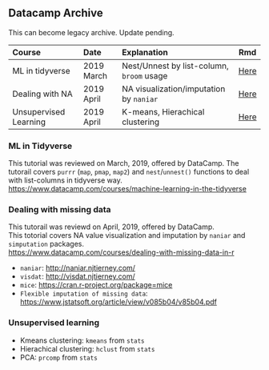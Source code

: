## Datacamp Archive

This can become legacy archive. Update pending.


|**Course**             | **Date**                         | **Explanation**                         | **Rmd**|
| :---------------------| :-------------------------- | :------------------------------------------- |----------|
| ML in tidyverse       | 2019 March                  |  Nest/Unnest by list-column, `broom` usage   |[Here](https://github.com/kojimizu/Datacamp/blob/master/ML%20in%20Tidyverse/ML_in_Tidyverse.md)          |
| Dealing with NA       | 2019 April                  |  NA visualization/imputation by `naniar`     |[Here](https://github.com/kojimizu/Datacamp/blob/master/Missing%20data%20(DC)/Dealing_with_missing_data.md)         |
| Unsupervised Learning | 2019 April                  |  K-means, Hierachical clustering             |[Here](https://github.com/kojimizu/Datacamp/blob/master/Unsupervised%20Learning/Unsupervised_learning.md)          |


###  ML in Tidyverse   
This tutorial was reviewed on March, 2019, offered by DataCamp.
The tutorail covers `purrr` (`map`, `pmap`, `map2`) and `nest`/`unnest()` functions to deal with list-columns in tidyverse way.  
https://www.datacamp.com/courses/machine-learning-in-the-tidyverse  

### Dealing with missing data  
This tutorail was reviewd on April, 2019, offered by DataCamp.  
This totorial covers NA value visualization and imputation by `naniar` and `simputation` packages.  
https://www.datacamp.com/courses/dealing-with-missing-data-in-r

- `naniar`: http://naniar.njtierney.com/  
- `visdat`: http://visdat.njtierney.com/  
- `mice`: https://cran.r-project.org/package=mice
- `Flexible imputation of missing data`: https://www.jstatsoft.org/article/view/v085b04/v85b04.pdf

### Unsupervised learning

- Kmeans clustering: `kmeans` from `stats`
- Hierachical clustering: `hclust` from `stats`  
- PCA: `prcomp` from `stats`



